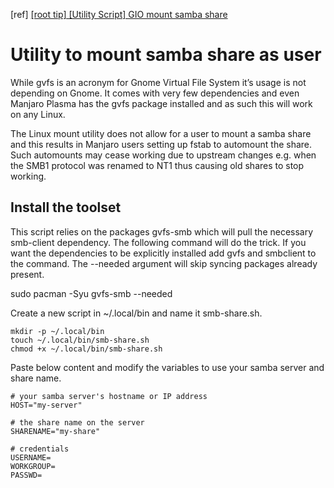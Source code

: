 [ref] [[root tip] [Utility Script] GIO mount samba share ](https://forum.manjaro.org/t/root-tip-utility-script-gio-mount-samba-share/100723)

# Utility to mount samba share as user

While gvfs is an acronym for Gnome Virtual File System it’s usage is not depending on Gnome. It comes with very few dependencies and even Manjaro Plasma has the gvfs package installed and as such this will work on any Linux.

The Linux mount utility does not allow for a user to mount a samba share and this results in Manjaro users setting up fstab to automount the share. Such automounts may cease working due to upstream changes e.g. when the SMB1 protocol was renamed to NT1 thus causing old shares to stop working.

## Install the toolset

This script relies on the packages gvfs-smb which will pull the necessary smb-client dependency. The following command will do the trick. If you want the dependencies to be explicitly installed add gvfs and smbclient to the command. The --needed argument will skip syncing packages already present.

sudo pacman -Syu gvfs-smb --needed

Create a new script in ~/.local/bin and name it smb-share.sh.

```
mkdir -p ~/.local/bin
touch ~/.local/bin/smb-share.sh
chmod +x ~/.local/bin/smb-share.sh
```

Paste below content and modify the variables to use your samba server and share name.

```
# your samba server's hostname or IP address
HOST="my-server"

# the share name on the server
SHARENAME="my-share"

# credentials
USERNAME=
WORKGROUP=
PASSWD=
```
